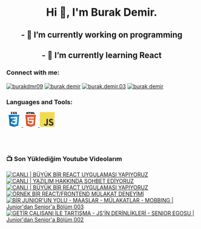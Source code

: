 <h1 align="center">Hi 👋, I'm Burak Demir.</h1>
<h2 align="center">- 🔭 I’m currently working on programming</h2>
<h2 align="center">- 🌱 I’m currently learning React</h2>

<h3 align="left">Connect with me:</h3>
<p align="left">
<a href="https://twitter.com/burakdmr09" target="blank"><img align="center" src="https://raw.githubusercontent.com/rahuldkjain/github-profile-readme-generator/master/src/images/icons/Social/twitter.svg" alt="burakdmr09" height="30" width="40" /></a>
<a href="https://linkedin.com/in/burak-demir-8a5410189/" target="blank"><img align="center" src="https://raw.githubusercontent.com/rahuldkjain/github-profile-readme-generator/master/src/images/icons/Social/linked-in-alt.svg" alt="burak demir" height="30" width="40" /></a>
<a href="https://www.instagram.com/burakdmr.dev/" target="blank"><img align="center" src="https://raw.githubusercontent.com/rahuldkjain/github-profile-readme-generator/master/src/images/icons/Social/instagram.svg" alt="burak.demir.03" height="30" width="40" /></a>
<a href="https://www.youtube.com/channel/UCDdNshkQY13SfUZh4JgkcQg" target="blank"><img align="center" src="https://raw.githubusercontent.com/rahuldkjain/github-profile-readme-generator/master/src/images/icons/Social/youtube.svg" alt="burak demir" height="30" width="40" /></a>
</p>

<h3 align="left">Languages and Tools:</h3>
<p align="left"> <a href="https://www.w3schools.com/css/" target="_blank"> <img src="https://raw.githubusercontent.com/devicons/devicon/master/icons/css3/css3-original-wordmark.svg" alt="css3" width="40" height="40"/> </a> <a href="https://www.w3.org/html/" target="_blank"> <img src="https://raw.githubusercontent.com/devicons/devicon/master/icons/html5/html5-original-wordmark.svg" alt="html5" width="40" height="40"/> </a> <a href="https://developer.mozilla.org/en-US/docs/Web/JavaScript" target="_blank"> <img src="https://raw.githubusercontent.com/devicons/devicon/master/icons/javascript/javascript-original.svg" alt="javascript" width="40" height="40"/> </a> </p>
<br />

#

### 📺 Son Yüklediğim Youtube Videolarım

<!-- BEGIN YOUTUBE-CARDS -->
[![CANLI | BÜYÜK BİR REACT UYGULAMASI YAPIYORUZ](https://ytcards.demolab.com/?id=A9JdqyzrSnY&title=CANLI+%7C+B%C3%9CY%C3%9CK+B%C4%B0R+REACT+UYGULAMASI+YAPIYORUZ&lang=en&timestamp=1671697960&background_color=%230d1117&title_color=%23ffffff&stats_color=%23dedede&width=250 "CANLI | BÜYÜK BİR REACT UYGULAMASI YAPIYORUZ")](https://www.youtube.com/watch?v=A9JdqyzrSnY)
[![CANLI | YAZILIM HAKKINDA SOHBET EDİYORUZ](https://ytcards.demolab.com/?id=CS-0rjSxoxo&title=CANLI+%7C+YAZILIM+HAKKINDA+SOHBET+ED%C4%B0YORUZ&lang=en&timestamp=1669884545&background_color=%230d1117&title_color=%23ffffff&stats_color=%23dedede&width=250 "CANLI | YAZILIM HAKKINDA SOHBET EDİYORUZ")](https://www.youtube.com/watch?v=CS-0rjSxoxo)
[![CANLI | BÜYÜK BİR REACT UYGULAMASI YAPIYORUZ](https://ytcards.demolab.com/?id=YWhI923_m_c&title=CANLI+%7C+B%C3%9CY%C3%9CK+B%C4%B0R+REACT+UYGULAMASI+YAPIYORUZ&lang=en&timestamp=1669020501&background_color=%230d1117&title_color=%23ffffff&stats_color=%23dedede&width=250 "CANLI | BÜYÜK BİR REACT UYGULAMASI YAPIYORUZ")](https://www.youtube.com/watch?v=YWhI923_m_c)
[![ÖRNEK BİR REACT/FRONTEND MÜLAKAT DENEYİMİ](https://ytcards.demolab.com/?id=yNWCFSQxN4E&title=%C3%96RNEK+B%C4%B0R+REACT%2FFRONTEND+M%C3%9CLAKAT+DENEY%C4%B0M%C4%B0&lang=en&timestamp=1666105241&background_color=%230d1117&title_color=%23ffffff&stats_color=%23dedede&width=250 "ÖRNEK BİR REACT/FRONTEND MÜLAKAT DENEYİMİ")](https://www.youtube.com/watch?v=yNWCFSQxN4E)
[![BİR JUNIOR'UN YOLU - MAAŞLAR - MÜLAKATLAR - MOBBING | Junior'dan Senior'a Bölüm 003](https://ytcards.demolab.com/?id=-mwsRNfpa7A&title=B%C4%B0R+JUNIOR%27UN+YOLU+-+MAA%C5%9ELAR+-+M%C3%9CLAKATLAR+-+MOBBING+%7C+Junior%27dan+Senior%27a+B%C3%B6l%C3%BCm+003&lang=en&timestamp=1665508613&background_color=%230d1117&title_color=%23ffffff&stats_color=%23dedede&width=250 "BİR JUNIOR'UN YOLU - MAAŞLAR - MÜLAKATLAR - MOBBING | Junior'dan Senior'a Bölüm 003")](https://www.youtube.com/watch?v=-mwsRNfpa7A)
[![GETİR ÇALIŞANI İLE TARTIŞMA - JS'İN DERİNLİKLERİ - SENIOR EGOSU | Junior'dan Senior'a Bölüm 002](https://ytcards.demolab.com/?id=yNg0Q6YsXQE&title=GET%C4%B0R+%C3%87ALI%C5%9EANI+%C4%B0LE+TARTI%C5%9EMA+-+JS%27%C4%B0N+DER%C4%B0NL%C4%B0KLER%C4%B0+-+SENIOR+EGOSU+%7C+Junior%27dan+Senior%27a+B%C3%B6l%C3%BCm+002&lang=en&timestamp=1664290838&background_color=%230d1117&title_color=%23ffffff&stats_color=%23dedede&width=250 "GETİR ÇALIŞANI İLE TARTIŞMA - JS'İN DERİNLİKLERİ - SENIOR EGOSU | Junior'dan Senior'a Bölüm 002")](https://www.youtube.com/watch?v=yNg0Q6YsXQE)
<!-- END YOUTUBE-CARDS -->

<!--
**burakndmr/burakndmr** is a ✨ _special_ ✨ repository because its `README.md` (this file) appears on your GitHub profile.

Here are some ideas to get you started:


- 🌱 I’m currently learning ...
- 👯 I’m looking to collaborate on ...
- 🤔 I’m looking for help with ...
- 💬 Ask me about ...
- 📫 How to reach me: ...
- 😄 Pronouns: ...
- ⚡ Fun fact: ...
-->
